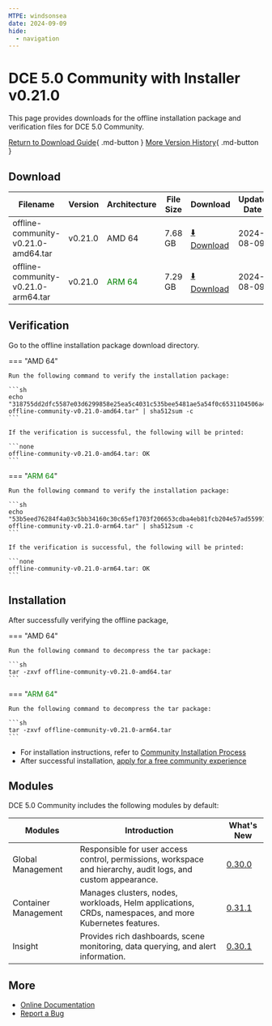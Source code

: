 ```yaml
---
MTPE: windsonsea
date: 2024-09-09
hide:
  - navigation
---
```


# DCE 5.0 Community with Installer v0.21.0

This page provides downloads for the offline installation package and verification files for DCE 5.0 Community.

[Return to Download Guide](../index.md){ .md-button } [More Version History](./dce5-installer-history.md){ .md-button }

## Download

| Filename | Version | Architecture | File Size | Download | Update Date |
| --------- | ------- | ------------ | --------- | -------- | ----------- |
| offline-community-v0.21.0-amd64.tar | v0.21.0 | AMD 64 | 7.68 GB | [:arrow_down: Download](https://qiniu-download-public.daocloud.io/DaoCloud_Enterprise/dce5/offline-community-v0.21.0-amd64.tar) | 2024-08-09 |
| offline-community-v0.21.0-arm64.tar | v0.21.0 | <font color="green">ARM 64</font> | 7.29 GB | [:arrow_down: Download](https://qiniu-download-public.daocloud.io/DaoCloud_Enterprise/dce5/offline-community-v0.21.0-arm64.tar) | 2024-08-09 |

## Verification

Go to the offline installation package download directory.

=== "AMD 64"

    Run the following command to verify the installation package:

    ```sh
    echo "318755dd2dfc5587e03d6299858e25ea5c4031c535bee5481ae5a54f0c6531104506a42414cd07c4bf1ee86d38d240bf158e00f95a8fc32bbe0d50f87bead014  offline-community-v0.21.0-amd64.tar" | sha512sum -c
    ```

    If the verification is successful, the following will be printed:

    ```none
    offline-community-v0.21.0-amd64.tar: OK
    ```

=== "<font color="green">ARM 64</font>"

    Run the following command to verify the installation package:

    ```sh
    echo "53b5eed76284f4a03c5bb34160c30c65ef1703f206653cdba4eb81fcb204e57ad55991cdf89bbc4ecb3e64fbbb172dba501e8e36cd176e4d005b996c4c0e0043  offline-community-v0.21.0-arm64.tar" | sha512sum -c
    ```

    If the verification is successful, the following will be printed:

    ```none
    offline-community-v0.21.0-arm64.tar: OK
    ```

## Installation

After successfully verifying the offline package,

=== "AMD 64"

    Run the following command to decompress the tar package:

    ```sh
    tar -zxvf offline-community-v0.21.0-amd64.tar
    ```

=== "<font color="green">ARM 64</font>"

    Run the following command to decompress the tar package:

    ```sh
    tar -zxvf offline-community-v0.21.0-arm64.tar
    ```

- For installation instructions, refer to [Community Installation Process](../../install/community/k8s/online.md#_2)
- After successful installation, [apply for a free community experience](../../dce/license0.md)

## Modules

DCE 5.0 Community includes the following modules by default:

| Modules | Introduction | What's New |
| -------- | ----------- | ---------- |
| Global Management | Responsible for user access control, permissions, workspace and hierarchy, audit logs, and custom appearance. | [0.30.0](../../ghippo/intro/release-notes.md#v0300) |
| Container Management | Manages clusters, nodes, workloads, Helm applications, CRDs, namespaces, and more Kubernetes features. | [0.31.1](../../kpanda/intro/release-notes.md#v0311) |
| Insight | Provides rich dashboards, scene monitoring, data querying, and alert information. | [0.30.1](../../insight/intro/releasenote.md#v0301) |

## More

- [Online Documentation](../../dce/index.md)
- [Report a Bug](https://github.com/DaoCloud/DaoCloud-docs/issues)

